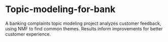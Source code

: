 # Topic-modeling-for-bank
A banking complaints topic modeling project analyzes customer feedback, using NMF to find common themes. Results inform improvements for better customer experience.

